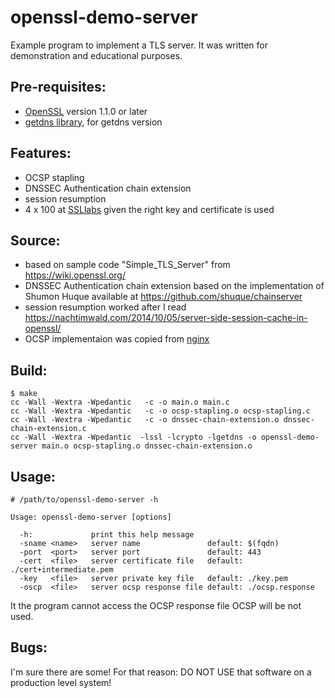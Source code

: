 # openssl-demo-server

Example program to implement a TLS server. It was written for demonstration and educational purposes.

## Pre-requisites:
 - [OpenSSL](https://openssl.org) version 1.1.0 or later
 - [getdns library](https://getdnsapi.net/), for getdns version

## Features:
 - OCSP stapling
 - DNSSEC Authentication chain extension
 - session resumption
 - 4 x 100 at [SSLlabs](https://ssllabs.com/ssltest/) given the right key and certificate is used

## Source:
 - based on sample code "Simple_TLS_Server" from https://wiki.openssl.org/
 - DNSSEC Authentication chain extension based on the implementation of Shumon Huque available at https://github.com/shuque/chainserver
 - session resumption worked after I read https://nachtimwald.com/2014/10/05/server-side-session-cache-in-openssl/
 - OCSP implementaion was copied from [nginx](https://github.com/nginx/nginx/blob/master/src/event/ngx_event_openssl_stapling.c)

## Build:
```
$ make
cc -Wall -Wextra -Wpedantic   -c -o main.o main.c
cc -Wall -Wextra -Wpedantic   -c -o ocsp-stapling.o ocsp-stapling.c
cc -Wall -Wextra -Wpedantic   -c -o dnssec-chain-extension.o dnssec-chain-extension.c
cc -Wall -Wextra -Wpedantic  -lssl -lcrypto -lgetdns -o openssl-demo-server main.o ocsp-stapling.o dnssec-chain-extension.o
```

## Usage:
```
# /path/to/openssl-demo-server -h

Usage: openssl-demo-server [options]

  -h:             print this help message
  -sname <name>   server name               default: $(fqdn)
  -port  <port>   server port               default: 443
  -cert  <file>   server certificate file   default: ./cert+intermediate.pem
  -key   <file>   server private key file   default: ./key.pem
  -oscp  <file>   server ocsp response file default: ./ocsp.response
```

It the program cannot access the OCSP response file OCSP will be not used.

## Bugs:
I'm sure there are some! For that reason: DO NOT USE that software on a production level system!
